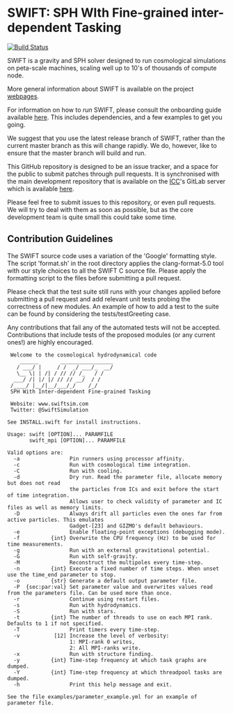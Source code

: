 SWIFT: SPH WIth Fine-grained inter-dependent Tasking
====================================================

[![Build Status](https://gitlab.cosma.dur.ac.uk/jenkins/job/GNU%20SWIFT%20build/badge/icon)](https://gitlab.cosma.dur.ac.uk/jenkins/job/GNU%20SWIFT%20build/)

SWIFT is a gravity and SPH solver designed to run cosmological simulations
on peta-scale machines, scaling well up to 10's of thousands of compute
node.

More general information about SWIFT is available on the project
[webpages](http://www.swiftsim.com).

For information on how to _run_ SWIFT, please consult the onboarding guide
available [here](http://www.swiftsim.com/onboarding.pdf). This includes
dependencies, and a few examples to get you going.

We suggest that you use the latest release branch of SWIFT, rather than the
current master branch as this will change rapidly. We do, however, like to
ensure that the master branch will build and run.

This GitHub repository is designed to be an issue tracker, and a space for
the public to submit patches through pull requests. It is synchronised with
the main development repository that is available on the
[ICC](http://icc.dur.ac.uk)'s GitLab server which is available
[here](https://gitlab.cosma.dur.ac.uk/swift/swiftsim).

Please feel free to submit issues to this repository, or even pull
requests. We will try to deal with them as soon as possible, but as the
core development team is quite small this could take some time.

Contribution Guidelines
-----------------------

The SWIFT source code uses a variation of the 'Google' formatting style.
The script 'format.sh' in the root directory applies the clang-format-5.0
tool with our style choices to all the SWIFT C source file. Please apply
the formatting script to the files before submitting a pull request.

Please check that the test suite still runs with your changes applied before
submitting a pull request and add relevant unit tests probing the correctness
of new modules. An example of how to add a test to the suite can be found by
considering the tests/testGreeting case.

Any contributions that fail any of the automated tests will not be accepted.
Contributions that include tests of the proposed modules (or any current ones!)
are highly encouraged.

```
 Welcome to the cosmological hydrodynamical code
    ______       _________________
   / ___/ |     / /  _/ ___/_  __/
   \__ \| | /| / // // /_   / /   
  ___/ /| |/ |/ // // __/  / /    
 /____/ |__/|__/___/_/    /_/     
 SPH With Inter-dependent Fine-grained Tasking

 Website: www.swiftsim.com
 Twitter: @SwiftSimulation

See INSTALL.swift for install instructions.

Usage: swift [OPTION]... PARAMFILE
       swift_mpi [OPTION]... PARAMFILE

Valid options are:
  -a                Pin runners using processor affinity.
  -c                Run with cosmological time integration.
  -C                Run with cooling.
  -d                Dry run. Read the parameter file, allocate memory but does not read
                    the particles from ICs and exit before the start of time integration.
                    Allows user to check validity of parameter and IC files as well as memory limits.
  -D                Always drift all particles even the ones far from active particles. This emulates
                    Gadget-[23] and GIZMO's default behaviours.
  -e                Enable floating-point exceptions (debugging mode).
  -f          {int} Overwrite the CPU frequency (Hz) to be used for time measurements.
  -g                Run with an external gravitational potential.
  -G                Run with self-gravity.
  -M                Reconstruct the multipoles every time-step.
  -n          {int} Execute a fixed number of time steps. When unset use the time_end parameter to stop.
  -o          {str} Generate a default output parameter file.
  -P  {sec:par:val} Set parameter value and overwrites values read from the parameters file. Can be used more than once.
  -r                Continue using restart files.
  -s                Run with hydrodynamics.
  -S                Run with stars.
  -t          {int} The number of threads to use on each MPI rank. Defaults to 1 if not specified.
  -T                Print timers every time-step.
  -v           [12] Increase the level of verbosity:
                    1: MPI-rank 0 writes,
                    2: All MPI-ranks write.
  -x                Run with structure finding.
  -y          {int} Time-step frequency at which task graphs are dumped.
  -Y          {int} Time-step frequency at which threadpool tasks are dumped.
  -h                Print this help message and exit.

See the file examples/parameter_example.yml for an example of parameter file.
```
